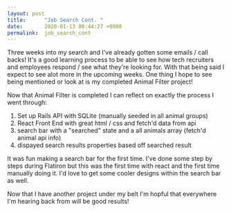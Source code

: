 ```yaml
---
layout: post
title:      "Job Search Cont. "
date:       2020-01-13 00:44:27 +0000
permalink:  job_search_cont
---
```



Three weeks into my search and I've already gotten some emails / call backs! It's a good learning process to be able to see how tech recruiters and employees respond / see what they're looking for. With that being said I expect to see alot more in the upcoming weeks. One thing I hope to see being mentioned or look at is my completed Animal Filter project! 

Now that Animal Filter is completed I can reflect on exactly the process I went through:

1. Set up Rails API with SQLite (manually seeded in all animal groups) 
2. React Front End with great html / css and fetch'd data from api 
3. search bar with a "searched" state and a all animals array (fetch'd animal api info) 
4. dispayed search results properties based off searched result 

It was fun making a search bar for the first time. I've done some step by steps during Flatiron but this was the first time with react and the first time manually doing it. I'd love to get some cooler designs within the search bar as well. 

Now that I have another project under my belt I'm hopful that everywhere I'm hearing back from will be good results! 

